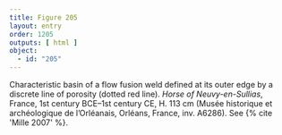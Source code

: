 ```yaml
---
title: Figure 205
layout: entry
order: 1205
outputs: [ html ]
object:
  - id: "205"
---
```


Characteristic basin of a flow fusion weld defined at its outer edge by a discrete line of porosity (dotted red line). *Horse of Neuvy-en-Sullias*, France, 1st century BCE–1st century CE, H. 113 cm (Musée historique et archéologique de l’Orléanais, Orléans, France, inv. A6286). See {% cite 'Mille 2007' %}.
